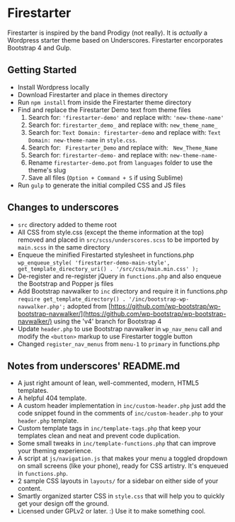 Firestarter
===

Firestarter is inspired by the band Prodigy (not really). It is _actually_ a Wordpress starter theme based on Underscores. Firestarter encorporates Bootstrap 4 and Gulp.

Getting Started
---------------
* Install Wordpress locally
* Download Firestarter and place in themes directory
* Run `npm install` from inside the Firestarter theme directory
* Find and replace the Firestarter Demo text from theme files
  1. Search for: `'firestarter-demo'` and replace with: `'new-theme-name'`
  2. Search for: `firestarter_demo_` and replace with: `new_theme_name_`
  3. Search for: `Text Domain: firestarter-demo` and replace with: `Text Domain: new-theme-name` in `style.css`.
  4. Search for: <code>&nbsp;Firestarter_Demo</code> and replace with: <code>&nbsp;New_Theme_Name</code>
  5. Search for: `firestarter-demo-` and replace with: `new-theme-name-`
  6. Rename `firestarter-demo.pot` from `languages` folder to use the theme's slug
  7. Save all files (`Option + Command + S` if using Sublime)
* Run `gulp` to generate the initial compiled CSS and JS files

Changes to underscores
---------------
* `src` directory added to theme root
* All CSS from style.css (except the theme information at the top) removed and placed in `src/scss/underscores.scss` to be imported by `main.scss` in the same directory
* Enqueue the minified Firestarted stylesheet in functions.php `wp_enqueue_style( 'firestarter-demo-main-style', get_template_directory_uri() . '/src/css/main.min.css' );`
* De-register and re-register jQuery in `functions.php` and also enqueue the Bootstrap and Popper js files
* Add Bootstrap navwalker to `inc` directory and require it in functions.php `require get_template_directory() . '/inc/bootstrap-wp-navwalker.php';` adopted from [https://github.com/wp-bootstrap/wp-bootstrap-navwalker/](https://github.com/wp-bootstrap/wp-bootstrap-navwalker/) using the 'v4' branch for Bootstrap 4
* Update `header.php` to use Bootstrap navwalker in `wp_nav_menu` call and modify the `<button>` markup to use Firestarter toggle button
* Changed `register_nav_menus` from `menu-1` to `primary` in functions.php


Notes from underscores' README.md
---------------

* A just right amount of lean, well-commented, modern, HTML5 templates.
* A helpful 404 template.
* A custom header implementation in `inc/custom-header.php` just add the code snippet found in the comments of `inc/custom-header.php` to your `header.php` template.
* Custom template tags in `inc/template-tags.php` that keep your templates clean and neat and prevent code duplication.
* Some small tweaks in `inc/template-functions.php` that can improve your theming experience.
* A script at `js/navigation.js` that makes your menu a toggled dropdown on small screens (like your phone), ready for CSS artistry. It's enqueued in `functions.php`.
* 2 sample CSS layouts in `layouts/` for a sidebar on either side of your content.
* Smartly organized starter CSS in `style.css` that will help you to quickly get your design off the ground.
* Licensed under GPLv2 or later. :) Use it to make something cool.